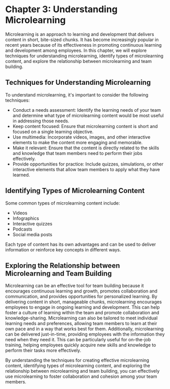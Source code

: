 Chapter 3: Understanding Microlearning
======================================

Microlearning is an approach to learning and development that delivers content in short, bite-sized chunks. It has become increasingly popular in recent years because of its effectiveness in promoting continuous learning and development among employees. In this chapter, we will explore techniques for understanding microlearning, identify types of microlearning content, and explore the relationship between microlearning and team building.

Techniques for Understanding Microlearning
------------------------------------------

To understand microlearning, it's important to consider the following techniques:

* Conduct a needs assessment: Identify the learning needs of your team and determine what type of microlearning content would be most useful in addressing those needs.
* Keep content focused: Ensure that microlearning content is short and focused on a single learning objective.
* Use multimedia: Incorporate videos, images, and other interactive elements to make the content more engaging and memorable.
* Make it relevant: Ensure that the content is directly related to the skills and knowledge that team members need to perform their jobs effectively.
* Provide opportunities for practice: Include quizzes, simulations, or other interactive elements that allow team members to apply what they have learned.

Identifying Types of Microlearning Content
------------------------------------------

Some common types of microlearning content include:

* Videos
* Infographics
* Interactive quizzes
* Podcasts
* Social media posts

Each type of content has its own advantages and can be used to deliver information or reinforce key concepts in different ways.

Exploring the Relationship between Microlearning and Team Building
------------------------------------------------------------------

Microlearning can be an effective tool for team building because it encourages continuous learning and growth, promotes collaboration and communication, and provides opportunities for personalized learning. By delivering content in short, manageable chunks, microlearning encourages employees to engage in ongoing learning and development. This can help foster a culture of learning within the team and promote collaboration and knowledge-sharing. Microlearning can also be tailored to meet individual learning needs and preferences, allowing team members to learn at their own pace and in a way that works best for them. Additionally, microlearning can be delivered just-in-time, providing employees with the information they need when they need it. This can be particularly useful for on-the-job training, helping employees quickly acquire new skills and knowledge to perform their tasks more effectively.

By understanding the techniques for creating effective microlearning content, identifying types of microlearning content, and exploring the relationship between microlearning and team building, you can effectively use microlearning to foster collaboration and cohesion among your team members.
